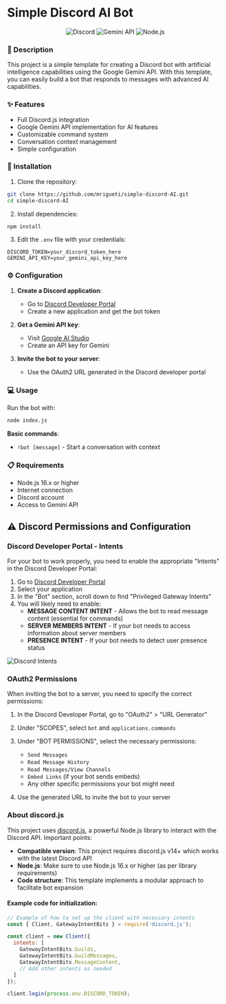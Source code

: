 # Simple Discord AI Bot

<div align="center">
  <img src="https://img.shields.io/badge/Discord-7289DA?style=for-the-badge&logo=discord&logoColor=white" alt="Discord"/>
  <img src="https://img.shields.io/badge/Google_Gemini-4285F4?style=for-the-badge&logo=google&logoColor=white" alt="Gemini API"/>
  <img src="https://img.shields.io/badge/Node.js-43853D?style=for-the-badge&logo=node.js&logoColor=white" alt="Node.js"/>
</div>

### 📝 Description

This project is a simple template for creating a Discord bot with artificial intelligence capabilities using the Google Gemini API. With this template, you can easily build a bot that responds to messages with advanced AI capabilities.

### ✨ Features

- Full Discord.js integration
- Google Gemini API implementation for AI features
- Customizable command system
- Conversation context management
- Simple configuration

### 🚀 Installation

1. Clone the repository:
```bash
git clone https://github.com/mrigueti/simple-discord-AI.git
cd simple-discord-AI
```

2. Install dependencies:
```bash
npm install
```

3. Edit the `.env` file with your credentials:
```
DISCORD_TOKEN=your_discord_token_here
GEMINI_API_KEY=your_gemini_api_key_here
```

### ⚙️ Configuration

1. **Create a Discord application**:
   - Go to [Discord Developer Portal](https://discord.com/developers/applications)
   - Create a new application and get the bot token

2. **Get a Gemini API key**:
   - Visit [Google AI Studio](https://aistudio.google.com/)
   - Create an API key for Gemini

3. **Invite the bot to your server**:
   - Use the OAuth2 URL generated in the Discord developer portal

### 💻 Usage

Run the bot with:
```bash
node index.js
```

**Basic commands**:
- `!bot [message]` - Start a conversation with context

### 📋 Requirements

- Node.js 16.x or higher
- Internet connection
- Discord account
- Access to Gemini API

## ⚠️ Discord Permissions and Configuration

### Discord Developer Portal - Intents

For your bot to work properly, you need to enable the appropriate "Intents" in the Discord Developer Portal:

1. Go to [Discord Developer Portal](https://discord.com/developers/applications)
2. Select your application
3. In the "Bot" section, scroll down to find "Privileged Gateway Intents"
4. You will likely need to enable:
   - **MESSAGE CONTENT INTENT** - Allows the bot to read message content (essential for commands)
   - **SERVER MEMBERS INTENT** - If your bot needs to access information about server members
   - **PRESENCE INTENT** - If your bot needs to detect user presence status

![Discord Intents](https://i.imgur.com/RdJwVyj.png)

### OAuth2 Permissions

When inviting the bot to a server, you need to specify the correct permissions:

1. In the Discord Developer Portal, go to "OAuth2" > "URL Generator"
2. Under "SCOPES", select `bot` and `applications.commands`
3. Under "BOT PERMISSIONS", select the necessary permissions:
   - `Send Messages`
   - `Read Message History`
   - `Read Messages/View Channels`
   - `Embed Links` (if your bot sends embeds)
   - Any other specific permissions your bot might need

4. Use the generated URL to invite the bot to your server

### About discord.js

This project uses [discord.js](https://discord.js.org/), a powerful Node.js library to interact with the Discord API. Important points:

- **Compatible version**: This project requires discord.js v14+ which works with the latest Discord API
- **Node.js**: Make sure to use Node.js 16.x or higher (as per library requirements)
- **Code structure**: This template implements a modular approach to facilitate bot expansion

#### Example code for initialization:

```javascript
// Example of how to set up the client with necessary intents
const { Client, GatewayIntentBits } = require('discord.js');

const client = new Client({ 
  intents: [
    GatewayIntentBits.Guilds,
    GatewayIntentBits.GuildMessages,
    GatewayIntentBits.MessageContent,
    // Add other intents as needed
  ] 
});

client.login(process.env.DISCORD_TOKEN);
```
